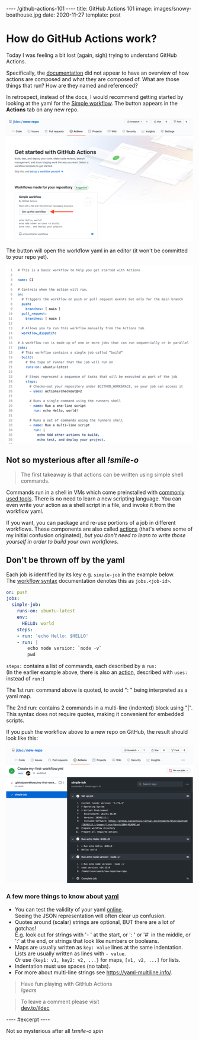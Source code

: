 ---- /github-actions-101 ----
title: GitHub Actions 101
image: images/snowy-boathouse.jpg
date: 2020-11-27
template: post

# How do GitHub Actions work?

Today I was feeling a bit lost (again, sigh) trying to understand GitHub Actions.

Specifically, the [documentation](https://docs.github.com/en/free-pro-team@latest/actions) did not appear to have an overview of how actions are composed and what they are composed of. What are those things that run? How are they named and referenced?

In retrospect, instead of the docs, I would recommend getting started by looking at the yaml for the [Simple workflow](https://github.com/actions/starter-workflows/blob/main/ci/blank.yml). The button appears in the __Actions__ tab on any new repo.

![Screenshot of GitHub Actions tab on new repo, showing sample workflow](/images/actions-start-here.png)

The button will open the workflow yaml in an editor (it won't be committed to your repo yet).

![Screenshot of Simple workflow yaml code](/images/simple-workflow.png)

## Not so mysterious after all _!smile-o_

> The first takeaway is that actions can be written using simple shell commands.

Commands run in a shell in VMs which come preinstalled with [commonly used tools](https://github.com/actions/virtual-environments/blob/main/images/linux/Ubuntu1804-README.md). There is no need to learn a new scripting language. You can even write your action as a shell script in a file, and invoke it from the workflow yaml.

If you want, you can package and re-use portions of a job in different workflows. These components are also called [actions](https://docs.github.com/en/actions/creating-actions) (that's where some of my initial confusion originated), _but you don't need to learn to write those yourself in order to build your own workflows_.

## Don't be thrown off by the yaml

Each job is identified by its key e.g. `simple-job` in the example below.  
The [workflow syntax](https://docs.github.com/en/free-pro-team@latest/actions/reference/workflow-syntax-for-github-actions) documentation denotes this as `jobs.<job-id>`.
```yaml
on: push
jobs:
  simple-job:
    runs-on: ubuntu-latest
    env:
      HELLO: world
    steps:
    - run: 'echo Hello: $HELLO'
    - run: |
        echo node version: `node -v`
        pwd
```

`steps:` contains a list of commands, each described by a `run:`  
(In the earlier example above, there is also an [action](https://docs.github.com/en/free-pro-team@latest/actions/creating-actions/about-actions), described with `uses:` instead of `run:`)

The 1st run: command above is quoted, to avoid ": " being interpreted as a yaml map.

The 2nd run: contains 2 commands in a multi-line (indented) block using "|". This syntax does not require quotes, making it convenient for embedded scripts.

If you push the workflow above to a new repo on GitHub, the result should look like this:

![Screenshot of workflow run showing simple-job output](/images/action1.png)

### A few more things to know about [yaml](https://en.wikipedia.org/wiki/YAML)

- You can test the validity of your yaml [online](https://onlineyamltools.com/convert-yaml-to-json).  
  Seeing the JSON representation will often clear up confusion.
- Quotes around (scalar) strings are optional, BUT there are a lot of gotchas!  
  E.g. look out for strings with '- ' at the start, or ': ' or '#' in the middle, or ':' at the end, or strings that look like numbers or booleans.
- Maps are usually written as `key: value` lines at the same indentation.  
  Lists are usually written as lines with `- value`.  
  _Or_ use `{key1: v1, key2: v2, ...}` for maps, `[v1, v2, ...]` for lists.
- Indentation must use spaces (no tabs).
- For more about multi-line strings see https://yaml-multiline.info/.


> Have fun playing with GitHub Actions  
> _!gears_


> To leave a comment please visit  
> [dev.to/jldec](https://dev.to/jldec/github-actions-101-pfn)

---- #excerpt ----

Not so mysterious after all _!smile-o spin_